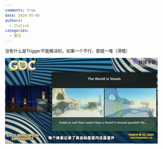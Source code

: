 ```yaml
---
comments: true
date: 2024-05-05 
authors:
  - Italink
categories:
  - 整活
---
```


没有什么是Trigger不能解决的，如果一个不行，那就一堆（滑稽）

![preview](Resources/v2-3d0198415a3400bfc147a4b15c153f4a_r-1732375860698-3.jpg)
